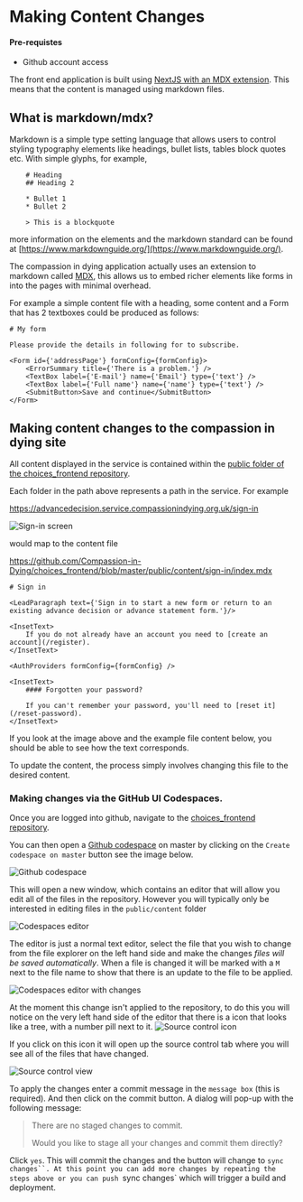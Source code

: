 # Making Content Changes 

#### Pre-requistes

* Github account access

The front end application is built using [NextJS with an MDX extension](https://nextjs.org/docs/pages/building-your-application/configuring/mdx). This means that the content is managed using markdown files.

## What is markdown/mdx?
Markdown is a simple type setting language that allows users to control styling typography elements like headings, bullet lists, tables block quotes etc. With simple glyphs, for example, 

```
    # Heading
    ## Heading 2

    * Bullet 1
    * Bullet 2

    > This is a blockquote
```

more information on the elements and the markdown standard can be found at [https://www.markdownguide.org/](https://www.markdownguide.org/).

The compassion in dying application actually uses an extension to markdown called [MDX](https://mdxjs.com/), this allows us to embed richer elements like forms in into the pages with minimal overhead. 

For example a simple content file with a heading, some content and a Form that has 2 textboxes could be produced as follows: 

```
# My form

Please provide the details in following for to subscribe.

<Form id={'addressPage'} formConfig={formConfig}>
    <ErrorSummary title={'There is a problem.'} />
    <TextBox label={'E-mail'} name={'Email'} type={'text'} />
    <TextBox label={'Full name'} name={'name'} type={'text'} />
    <SubmitButton>Save and continue</SubmitButton>
</Form>
```

## Making content changes to the compassion in dying site

All content displayed in the service is contained within the [public folder of the choices_frontend repository](https://github.com/Compassion-in-Dying/choices_frontend/tree/master/public/content). 

Each folder in the path above represents a path in the service. For example 

https://advancedecision.service.compassionindying.org.uk/sign-in 

![Sign-in screen](images/Sign-screen.png)

would map to the content file

https://github.com/Compassion-in-Dying/choices_frontend/blob/master/public/content/sign-in/index.mdx

```
# Sign in

<LeadParagraph text={'Sign in to start a new form or return to an existing advance decision or advance statement form.'}/>

<InsetText>
    If you do not already have an account you need to [create an account](/register).
</InsetText>

<AuthProviders formConfig={formConfig} />

<InsetText>
    #### Forgotten your password?

    If you can't remember your password, you'll need to [reset it](/reset-password).
</InsetText>
```

If you look at the image above and the example file content below, you should be able to see how the text corresponds.

To update the content, the process simply involves changing this file to the desired content.

### Making changes via the GitHub UI Codespaces. 

Once you are logged into github, navigate to the [choices_frontend repository](https://github.com/Compassion-in-Dying/choices_frontend). 

You can then open a [Github codespace](https://github.com/features/codespaces) on master by clicking on the `Create codespace on master` button see the image below.

![Github codespace](images/Github-codespaces.png)

This will open a new window, which contains an editor that will allow you edit all of the files in the repository. However you will typically only be interested in editing files in the `public/content` folder 

![Codespaces editor](images/Codespaces-editor.png)

The editor is just a normal text editor, select the file that you wish to change from the file explorer on the left hand side and make the changes _files will be saved automatically_. When a file is changed it will be marked with a `M` next to the file name to show that there is an update to the file to be applied. 

![Codespaces editor with changes](images/Codespaces-editor-changes.png)

At the moment this change isn't applied to the repository, to do this you will notice on the very left hand side of the editor that there is a icon that looks like a tree, with a number pill next to it. ![Source control icon](images/Source-control-icon.png)

If you click on this icon it will open up the source control tab where you will see all of the files that have changed.

![Source control view](images/Source-control-view.png)

To apply the changes enter a commit message in the `message box` (this is required). And then click on the commit button. A dialog will pop-up with the following message: 

>There are no staged changes to commit.
>
>Would you like to stage all your changes and commit them directly?

Click `yes`. This will commit the changes and the button will change to `sync changes``. At this point you can add more changes by repeating the steps above or you can push `sync changes` which will trigger a build and deployment.